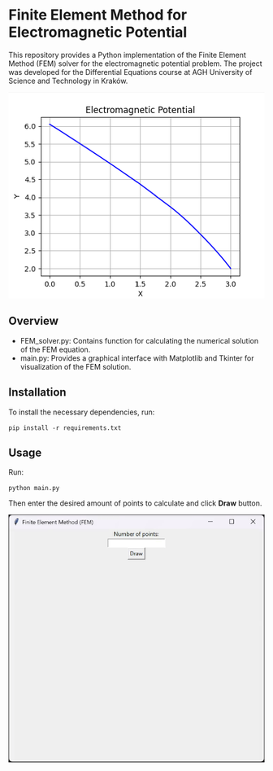 # Finite Element Method for Electromagnetic Potential

This repository provides a Python implementation of the Finite Element Method (FEM)
solver for the electromagnetic potential problem.
The project was developed for the Differential Equations course at
AGH University of Science and Technology in Kraków.

![example](resources/example.png)

## Overview
- FEM_solver.py: Contains function for calculating the numerical solution of the FEM equation.
- main.py: Provides a graphical interface with Matplotlib and Tkinter for visualization of the FEM solution.


## Installation
To install the necessary dependencies, run:

```
pip install -r requirements.txt
```

## Usage
Run:
```
python main.py
```
Then enter the desired amount of points to calculate and click **Draw** button.

![example](resources/example.gif)
